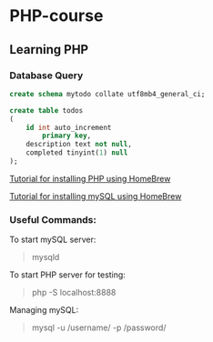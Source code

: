 # PHP-course
## Learning PHP

### Database Query

```sql
create schema mytodo collate utf8mb4_general_ci;

create table todos
(
	id int auto_increment
		primary key,
	description text not null,
	completed tinyint(1) null
);
```


[Tutorial for installing PHP using HomeBrew](https://medium.com/@romaninsh/install-php-7-2-on-macos-high-sierra-with-homebrew-bdc4d1b04ea6)

[Tutorial for installing mySQL using HomeBrew](https://medium.com/@at0dd/install-mysql-5-7-on-mac-os-mojave-cd07ec936034)



### Useful Commands:


To start mySQL server:
> mysqld


To start PHP server for testing:
> php -S localhost:8888


Managing mySQL:
> mysql -u /username/ -p /password/
